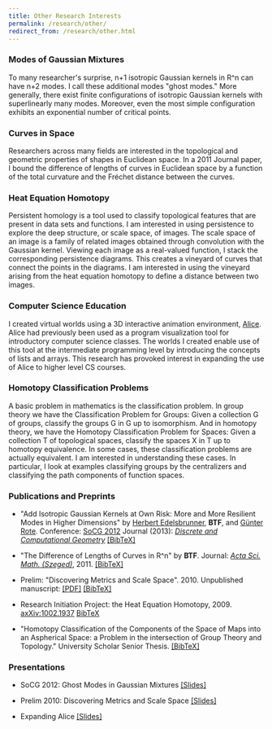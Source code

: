 ```yaml
---
title: Other Research Interests
permalink: /research/other/
redirect_from: /research/other.html
---
```


### Modes of Gaussian Mixtures

To many researcher's surprise, n+1 isotropic Gaussian kernels in R^n can have n+2 modes. 
I call these additional modes "ghost modes." More generally, there exist finite configurations of isotropic Gaussian kernels with superlinearly many modes. 
Moreover, even the most simple configuration exhibits an exponential number of critical points.

### Curves in Space

Researchers across many fields are interested in the topological and geometric properties of shapes in Euclidean space. 
In a 2011 Journal paper, I bound the difference of lengths of curves in Euclidean space by a function of the total 
curvature and the Fréchet distance between the curves.

### Heat Equation Homotopy

Persistent homology is a tool used to classify topological features that are present in data sets and functions. 
I am interested in using persistence to explore the deep structure, or scale space, of images. 
The scale space of an image is a family of related images obtained through convolution with the Gaussian kernel. 
Viewing each image as a real-valued function, I stack the corresponding persistence diagrams. 
This creates a vineyard of curves that connect the points in the diagrams. 
I am interested in using the vineyard arising from the heat equation homotopy to define a distance between two images.

### Computer Science Education

I created virtual worlds using a 3D interactive animation environment, [Alice](http://www.alice.org/).
Alice had previously been used as a program visualization tool for introductory computer science classes. 
The worlds I created enable use of this tool at the intermediate programming level by introducing the concepts of lists and arrays. 
This research has provoked interest in expanding the use of Alice to higher level CS courses.

### Homotopy Classification Problems

A basic problem in mathematics is the classification problem. 
In group theory we have the Classification Problem for Groups: Given a collection G of groups, classify the groups G in G up to isomorphism. 
And in homotopy theory, we have the Homotopy Classification Problem for Spaces: 
Given a collection T of topological spaces, classify the spaces X in T up to homotopy equivalence. 
In some cases, these classification problems are actually equivalent. 
I am interested in understanding these cases. In particular, I look at examples classifying groups by the centralizers and classifying the path components of function spaces.

### Publications and Preprints

* "Add Isotropic Gaussian Kernels at Own Risk: 
More and More Resilient Modes in Higher Dimensions" 
by [Herbert Edelsbrunner](https://users.cs.duke.edu/~edels), **BTF**, and [Günter Rote](http://page.mi.fu-berlin.de/rote/).
Conference: [SoCG 2012](http://socg2012.web.unc.edu/)
Journal (2013): [*Discrete and Computational Geometry*](https://link.springer.com/article/10.1007/s00454-013-9517-x)
[[BibTeX]](https://www.cs.montana.edu/brittany/bibtex/socg2012.bib)

* "The Difference of Lengths of Curves in R^n" by **BTF**.
Journal: [*Acta Sci. Math. (Szeged)*](http://acta.fyx.hu/acta/showCustomerArticle.action?id=20265&dataObjectType=article&returnAction=showCustomerVolume&sessionDataSetId=63fa9fac676ac0ce&style=), 2011.
[[BibTeX]](https://www.cs.montana.edu/brittany/bibtex/length.bib)

* Prelim: "Discovering Metrics and Scale Space". 2010.
Unpublished manuscript: <a href="../../assets/Prelim.pdf">[PDF]</a>
[[BibTeX]](https://www.cs.montana.edu/brittany/bibtex/prelim.bib)

* Research Initiation Project: the Heat Equation Homotopy, 2009.
[axXiv:1002.1937](https://arxiv.org/abs/1002.1937) [BibTeX](https://www.cs.montana.edu/brittany/bibtex/rip.bib)

* "Homotopy Classification of the Components of the Space of Maps into an Aspherical Space: a Problem in the intersection of Group Theory and Topology." University Scholar Senior Thesis.
[[BibTeX]](https://www.cs.montana.edu/brittany/bibtex/sju.bib)

### Presentations

* SoCG 2012: Ghost Modes in Gaussian Mixtures <a href="../../assets/fasy_socg2012_slides.pdf">[Slides]</a>

* Prelim 2010: Discovering Metrics and Scale Space <a href="../../assets/fasy_prelim_slides.pdf">[Slides]</a>

* Expanding Alice <a href="../../assets/fasy_alice_slides.pdf">[Slides]</a>
